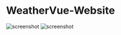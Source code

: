 # WeatherVue-Website

![screenshot](https://github.com/Vishal02-wish/WeatherVue-Website/blob/fc53de5c303591a2c8b90a223ebd95ad6572ccc9/Image/Screenshot%202024-06-21%20203910.png?raw=true)
![screenshot](https://github.com/Vishal02-wish/WeatherVue-Website/blob/fc53de5c303591a2c8b90a223ebd95ad6572ccc9/Image/Screenshot%202024-06-21%20203947.png?raw=true)